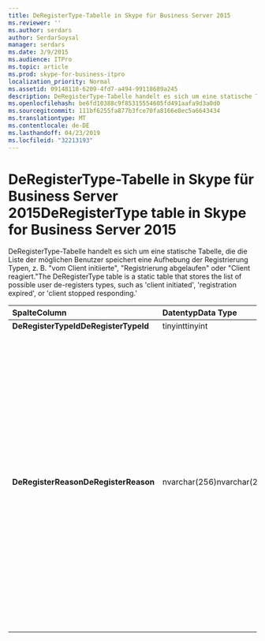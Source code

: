 ```yaml
---
title: DeRegisterType-Tabelle in Skype für Business Server 2015
ms.reviewer: ''
ms.author: serdars
author: SerdarSoysal
manager: serdars
ms.date: 3/9/2015
ms.audience: ITPro
ms.topic: article
ms.prod: skype-for-business-itpro
localization_priority: Normal
ms.assetid: 09148118-6209-4fd7-a494-99118689a245
description: DeRegisterType-Tabelle handelt es sich um eine statische Tabelle, die die Liste der möglichen Benutzer speichert eine Aufhebung der Registrierung Typen, z. B. "vom Client initiierte", "Registrierung abgelaufen" oder "Client reagiert."
ms.openlocfilehash: be6fd10388c9f85315554605fd491aafa9d3a0d0
ms.sourcegitcommit: 111bf6255fa877b3fce70fa8166e8ec5a6643434
ms.translationtype: MT
ms.contentlocale: de-DE
ms.lasthandoff: 04/23/2019
ms.locfileid: "32213193"
---
```

# <a name="deregistertype-table-in-skype-for-business-server-2015"></a><span data-ttu-id="23a15-103">DeRegisterType-Tabelle in Skype für Business Server 2015</span><span class="sxs-lookup"><span data-stu-id="23a15-103">DeRegisterType table in Skype for Business Server 2015</span></span>
 
<span data-ttu-id="23a15-104">DeRegisterType-Tabelle handelt es sich um eine statische Tabelle, die die Liste der möglichen Benutzer speichert eine Aufhebung der Registrierung Typen, z. B. "vom Client initiierte", "Registrierung abgelaufen" oder "Client reagiert."</span><span class="sxs-lookup"><span data-stu-id="23a15-104">The DeRegisterType table is a static table that stores the list of possible user de-registers types, such as 'client initiated', 'registration expired', or 'client stopped responding.'</span></span>
  
|<span data-ttu-id="23a15-105">**Spalte**</span><span class="sxs-lookup"><span data-stu-id="23a15-105">**Column**</span></span>|<span data-ttu-id="23a15-106">**Datentyp**</span><span class="sxs-lookup"><span data-stu-id="23a15-106">**Data Type**</span></span>|<span data-ttu-id="23a15-107">**Schlüssel/Index**</span><span class="sxs-lookup"><span data-stu-id="23a15-107">**Key/Index**</span></span>|<span data-ttu-id="23a15-108">**Details**</span><span class="sxs-lookup"><span data-stu-id="23a15-108">**Details**</span></span>|
|:-----|:-----|:-----|:-----|
|<span data-ttu-id="23a15-109">**DeRegisterTypeId**</span><span class="sxs-lookup"><span data-stu-id="23a15-109">**DeRegisterTypeId**</span></span> <br/> |<span data-ttu-id="23a15-110">tinyint</span><span class="sxs-lookup"><span data-stu-id="23a15-110">tinyint</span></span>  <br/> |<span data-ttu-id="23a15-111">Primary</span><span class="sxs-lookup"><span data-stu-id="23a15-111">Primary</span></span>  <br/> ||
|<span data-ttu-id="23a15-112">**DeRegisterReason**</span><span class="sxs-lookup"><span data-stu-id="23a15-112">**DeRegisterReason**</span></span> <br/> |<span data-ttu-id="23a15-113">nvarchar(256)</span><span class="sxs-lookup"><span data-stu-id="23a15-113">nvarchar(256)</span></span>  <br/> || <span data-ttu-id="23a15-114">Zulässige Werte:</span><span class="sxs-lookup"><span data-stu-id="23a15-114">Allowed values:</span></span> <br/>  <span data-ttu-id="23a15-115">0 – unbekannt</span><span class="sxs-lookup"><span data-stu-id="23a15-115">0 -- Unknown</span></span> <br/>  <span data-ttu-id="23a15-116">1 – der Client initiiert die Registrierung aufgehoben</span><span class="sxs-lookup"><span data-stu-id="23a15-116">1 -- Client Initiated Deregistration</span></span> <br/>  <span data-ttu-id="23a15-117">2--Registrierung abgelaufen</span><span class="sxs-lookup"><span data-stu-id="23a15-117">2 -- Registration Expired</span></span> <br/>  <span data-ttu-id="23a15-118">3 – Clientabsturz</span><span class="sxs-lookup"><span data-stu-id="23a15-118">3 - Client crashed</span></span> <br/>  <span data-ttu-id="23a15-119">4--Benutzerattribute geändert</span><span class="sxs-lookup"><span data-stu-id="23a15-119">4 -- User Attributes Changed</span></span> <br/>  <span data-ttu-id="23a15-120">5 – bevorzugte Registrierungsstelle geändert</span><span class="sxs-lookup"><span data-stu-id="23a15-120">5 - Preferred Registrar Changed</span></span> <br/>  <span data-ttu-id="23a15-121">6--Legacyclient In Survival Mode</span><span class="sxs-lookup"><span data-stu-id="23a15-121">6 -- Legacy Client In Survival Mode</span></span> <br/> |
   

